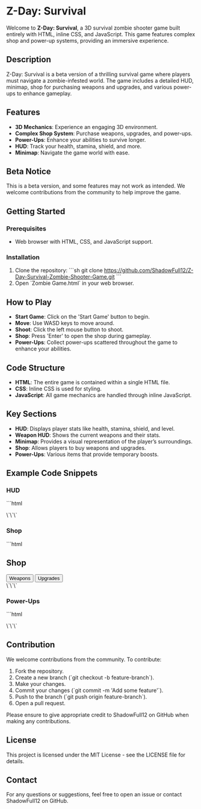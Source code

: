 
# Z-Day: Survival

Welcome to **Z-Day: Survival**, a 3D survival zombie shooter game built entirely with HTML, inline CSS, and JavaScript. This game features complex shop and power-up systems, providing an immersive experience.

## Description
Z-Day: Survival is a beta version of a thrilling survival game where players must navigate a zombie-infested world. The game includes a detailed HUD, minimap, shop for purchasing weapons and upgrades, and various power-ups to enhance gameplay.

## Features
- **3D Mechanics**: Experience an engaging 3D environment.
- **Complex Shop System**: Purchase weapons, upgrades, and power-ups.
- **Power-Ups**: Enhance your abilities to survive longer.
- **HUD**: Track your health, stamina, shield, and more.
- **Minimap**: Navigate the game world with ease.

## Beta Notice
This is a beta version, and some features may not work as intended. We welcome contributions from the community to help improve the game.

## Getting Started

### Prerequisites
- Web browser with HTML, CSS, and JavaScript support.

### Installation
1. Clone the repository:
   \`\`\`sh
   git clone https://github.com/ShadowFull12/Z-Day-Survival-Zombie-Shooter-Game.git
   \`\`\`
2. Open \`Zombie Game.html\` in your web browser.

## How to Play
- **Start Game**: Click on the 'Start Game' button to begin.
- **Move**: Use WASD keys to move around.
- **Shoot**: Click the left mouse button to shoot.
- **Shop**: Press 'Enter' to open the shop during gameplay.
- **Power-Ups**: Collect power-ups scattered throughout the game to enhance your abilities.

## Code Structure
- **HTML**: The entire game is contained within a single HTML file.
- **CSS**: Inline CSS is used for styling.
- **JavaScript**: All game mechanics are handled through inline JavaScript.

## Key Sections
- **HUD**: Displays player stats like health, stamina, shield, and level.
- **Weapon HUD**: Shows the current weapons and their stats.
- **Minimap**: Provides a visual representation of the player’s surroundings.
- **Shop**: Allows players to buy weapons and upgrades.
- **Power-Ups**: Various items that provide temporary boosts.

## Example Code Snippets

### HUD
\`\`\`html
<div id="hud" style="display: none;">
  <h3>Player Stats</h3>
  <div class="stat">
    <span class="stat-label">Health</span>
    <div id="health-bar" class="bar"><div class="bar-fill"></div></div>
  </div>
  <div class="stat">
    <span class="stat-label">Stamina</span>
    <div id="stamina-bar" class="bar"><div class="bar-fill"></div></div>
  </div>
  <div class="stat">
    <span class="stat-label">Shield</span>
    <div id="shield-bar" class="bar"><div class="bar-fill"></div></div>
  </div>
  <div class="stat">
    <span class="stat-label">Level</span>
    <span id="level">1</span>
  </div>
</div>
\`\`\`

### Shop
\`\`\`html
<div id="shop-overlay">
  <div id="shop-content">
    <h2>Shop</h2>
    <div id="shop-tabs">
      <button class="shop-tab active" onclick="showShopSection('weapons')">Weapons</button>
      <button class="shop-tab" onclick="showShopSection('upgrades')">Upgrades</button>
    </div>
    <div id="shop-sections">
      <!-- Shop sections for weapons and upgrades -->
    </div>
  </div>
</div>
\`\`\`

### Power-Ups
\`\`\`html
<div id="powerups">
  <!-- Code for displaying power-ups -->
</div>
\`\`\`

## Contribution
We welcome contributions from the community. To contribute:

1. Fork the repository.
2. Create a new branch (\`git checkout -b feature-branch\`).
3. Make your changes.
4. Commit your changes (\`git commit -m 'Add some feature'\`).
5. Push to the branch (\`git push origin feature-branch\`).
6. Open a pull request.

Please ensure to give appropriate credit to ShadowFull12 on GitHub when making any contributions.

## License
This project is licensed under the MIT License - see the LICENSE file for details.

## Contact
For any questions or suggestions, feel free to open an issue or contact ShadowFull12 on GitHub.
